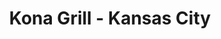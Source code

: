 ---
layout: place
title: "Kona Grill - Kansas City"
permalink: /missouri/kansas-city/kona-grill-kansas-city.html
stateAbbr: MO
stateName: Missouri
cityName: Kansas City
place_id: ChIJX-ddzrnvwIcRt8BxRSdH56Y
photos:
  - name: >-
      places/ChIJX-ddzrnvwIcRt8BxRSdH56Y/photos/AeeoHcIcbvmj5bufd3JQxjkRmwsSW8F-lMt-Wf-tb0y0xXtKOhfcmwGbe8trKsrpSf9LxdKUjl6zXAQnKAWx3WxtHiPhMFWMaVdM8TvxmKyXuQyOK-A_9tbOMuGrvHByh5IQvedTysaeIM11JSLe14EEmmL1XBeS87AmYyIWNSuPFEe0e_IYe4CuJRNtZ5nPAPjxb28yWqGTk6jyri9WdhrUKM1nJkgBM0aCo1uby9I3J-4rfe1hoMYIdspXqFreHE_rJ710gzQFlPMVDh5X1wvu3ydLXsU4vBueFrcbeSQ5hJaBynxSQOuVyGRh60GiwrTKp66MCMm-4alwE16cqLLtr6lOxnuqfeybBQLGcXriYk2STqLCpCF3jV0BLmgNSxbYOamMES6wZq0gGAItofK_g-QBXHhgnHRq2Dkm0Hp_KAffWw
    widthPx: 4800
    heightPx: 2700
    authorAttributions:
      - displayName: chad Stall
        uri: https://maps.google.com/maps/contrib/106457255155760652826
        photoUri: >-
          https://lh3.googleusercontent.com/a/ACg8ocJpBFH_OOMiSdFF0bNl6LMEQLBwukEl2tLVLci0Kr_RCEpNdA=s100-p-k-no-mo
    flagContentUri: >-
      https://www.google.com/local/imagery/report/?cb_client=maps_api_places.places_api&image_key=!1e10!2sCIHM0ogKEICAgID4ia2fSg&hl=en-US
    googleMapsUri: >-
      https://www.google.com/maps/place//data=!3m4!1e2!3m2!1sCIHM0ogKEICAgID4ia2fSg!2e10!4m2!3m1!1s0x87c0efb9ce5de75f:0xa6e747274571c0b7
  - name: >-
      places/ChIJX-ddzrnvwIcRt8BxRSdH56Y/photos/AeeoHcK9obCCvAUFIiCpienj8dja3wzgXUjpHPqQkIkELo4g_7KXxMCGgSAjsOqHRg03xS49w9RyyDn5AULYAxKcM3Jg_yK_xVqoLDwxn9uOo9hQ-mKKzjRi5soJxMuIXvQ7Bg8zLVs6cTop7JlPA-V0-67x64u5MxVODrtciMc8fY_sXrwgHIn0KyG2yO5gWcFJpBGg_eTLVKEPpuWkMD_eogVEcEWe4SUGQAxh1VRT0eqaYD3G1mqV-HoyxfBg4TX434-rukBXi0dcWpoa8mWvKdlRdWNsSAJv0GWQRqnEMcqEaw
    widthPx: 2120
    heightPx: 1192
    authorAttributions:
      - displayName: Kona Grill - Kansas City
        uri: https://maps.google.com/maps/contrib/116702121503154952499
        photoUri: >-
          https://lh3.googleusercontent.com/a-/ALV-UjVt6pQCJmtXVCk2jJaSTeXqVCG_GfAHIdgIPG7irpurazUCKQPe=s100-p-k-no-mo
    flagContentUri: >-
      https://www.google.com/local/imagery/report/?cb_client=maps_api_places.places_api&image_key=!1e10!2sAF1QipMLYolLu-XobhD66w1Dr6cGobcCVW30PzoqLTyE&hl=en-US
    googleMapsUri: >-
      https://www.google.com/maps/place//data=!3m4!1e2!3m2!1sAF1QipMLYolLu-XobhD66w1Dr6cGobcCVW30PzoqLTyE!2e10!4m2!3m1!1s0x87c0efb9ce5de75f:0xa6e747274571c0b7
  - name: >-
      places/ChIJX-ddzrnvwIcRt8BxRSdH56Y/photos/AeeoHcJxtpQAdsR7CFs9-1QgWxJgEb-kzVV3OYjBNtN7taYvh0vTEnyY6Ho8vaqMCFep0eQ79CEWJZXyxJuPi-Wgghn55T7v-r5C-cJY8wD8oh6DFyB2iNxD2UAlGissx7Z9ELB8y2o1qRv64_tBzaoH7cXosAoI1Y6-s9t3gxJ6lUlAdW_-h9KdmPDX3jjp8zlHuobqNBtCFkbJmSfaBt1LTFEj49Dwb0-k01ZcA-07X5TXtqR4toWrKNINZeSHj49pBtNHAvZT6AMT3k5fcX3n7WnrFjh-oPXyHQqGPtwDImvRKx3fIbTno7uwdgFD6FssDUmCgR0OnJme8Os5-dDRBipGWjrjW3hcpovwWhau-5blIJiEyoaAQqranqDouck58Lkc1B3mkCM4uyvnl4vcOxCWgMYZi5bsuYkZvAb3WJJHtQc
    widthPx: 4800
    heightPx: 3614
    authorAttributions:
      - displayName: Joshua Haley
        uri: https://maps.google.com/maps/contrib/103277297829244736671
        photoUri: >-
          https://lh3.googleusercontent.com/a/ACg8ocLhU389L2W5jXIqKaraR99NPIaBWFFAANpUmZU-ZcEa7YaT5Q=s100-p-k-no-mo
    flagContentUri: >-
      https://www.google.com/local/imagery/report/?cb_client=maps_api_places.places_api&image_key=!1e10!2sCIHM0ogKEICAgMDQ59Cx3AE&hl=en-US
    googleMapsUri: >-
      https://www.google.com/maps/place//data=!3m4!1e2!3m2!1sCIHM0ogKEICAgMDQ59Cx3AE!2e10!4m2!3m1!1s0x87c0efb9ce5de75f:0xa6e747274571c0b7
  - name: >-
      places/ChIJX-ddzrnvwIcRt8BxRSdH56Y/photos/AeeoHcJ3NGChXi0TpJTN-xcP6gJU0ffh-Ls6qGjvjF9XAqIP-hk-Txc5uiOLrBQEmdNPINv6EILKq6CNTWpE-NNj8Cio8qt9Rtd7Wa8qbufDUldbgFt_9_csrhLBV0JhizHMDCmsRLMDqDwMG0mjrmF-3UYuW9VMcsFYAiLitCek6PTubzHjqSDLqZTUMy5KAQdCkrAqm_JaFFMA41cZDUH5Th1T_NrwWmBphyJYrGJMA9xMxl9UY8pLUOlSLF8VxiF2oxWCZs9EcE6EdNXig8xkkPVfPMVoEo7mxuJ4jOx3L52UrnjzlRDq4viv8LelWVJusWDDPxZYSucoWCPHshrnYZbaeEmDjx1g9RM06oWYjL7eswyhCFvnbqD5wq5mazaxeQ6DXnfcvtDqTzOrw5TzwkwQA8SPx-s5I2vFTaQEgAPDkP-d
    widthPx: 3024
    heightPx: 4032
    authorAttributions:
      - displayName: MegH Arlot
        uri: https://maps.google.com/maps/contrib/101277152449429160972
        photoUri: >-
          https://lh3.googleusercontent.com/a-/ALV-UjWbJ4gOzPyA4NceBGtb_FaYI9QQIiwRp3xQp286WwW_X98BU4QDSQ=s100-p-k-no-mo
    flagContentUri: >-
      https://www.google.com/local/imagery/report/?cb_client=maps_api_places.places_api&image_key=!1e10!2sCIHM0ogKEICAgIDFpq6AhQE&hl=en-US
    googleMapsUri: >-
      https://www.google.com/maps/place//data=!3m4!1e2!3m2!1sCIHM0ogKEICAgIDFpq6AhQE!2e10!4m2!3m1!1s0x87c0efb9ce5de75f:0xa6e747274571c0b7
  - name: >-
      places/ChIJX-ddzrnvwIcRt8BxRSdH56Y/photos/AeeoHcI9-yE7vpvRURscCmoJFYWFEJHEcPtb1I78ojyEA6TtMwNXNXBRhRL9ONHGY62LKQHuUXSdfJMYZlKJ8AQDTz9uhSaDe-8J4mAx7MvXbUNiyx6vMrsSMyxudgkx1Dx42KD8OLTmAPNbSlRqgC8Db-_QfaS_bmnI7pC8WfkbFOAvFviBbHTDr0d2tfY4PKq--FcVK_VKDXwfYzKdccGMfAAov19cuQp-r5OD89bztf6MWGTlsNqHu9RpqGbFuzkqiu97j25HLew1oMv7vINLXSTyLtFAxQtTipQRO5bUzoGe6r2UU-_RCEsOAohJ8sF3HRamE2KTY2lhb6y4hAHpPRX7Zm9h0eONiT_BhPlr4oguOBXS66O_kiCdFSuVz2wSAHkwXU725uZKw6AUNLxnfu9Cm_b0woOXf6OAL5oUCtlZKGAM
    widthPx: 4032
    heightPx: 3024
    authorAttributions:
      - displayName: Brandon Johnson
        uri: https://maps.google.com/maps/contrib/105957062234202635685
        photoUri: >-
          https://lh3.googleusercontent.com/a-/ALV-UjW5GaDSoK7UdhyulXPWMOo-Tmqt2z6We-FpmuoQO0M0GV-MEio2jQ=s100-p-k-no-mo
    flagContentUri: >-
      https://www.google.com/local/imagery/report/?cb_client=maps_api_places.places_api&image_key=!1e10!2sCIHM0ogKEICAgID3k8PmxQE&hl=en-US
    googleMapsUri: >-
      https://www.google.com/maps/place//data=!3m4!1e2!3m2!1sCIHM0ogKEICAgID3k8PmxQE!2e10!4m2!3m1!1s0x87c0efb9ce5de75f:0xa6e747274571c0b7
  - name: >-
      places/ChIJX-ddzrnvwIcRt8BxRSdH56Y/photos/AeeoHcKGddOQkBENOX0gJmOOxULdzlUythIOx7R0sSK6eHy6fsleXf06MHi_w-ps_ajwlv7tVEMYaOuL80B1prYpsBckdSJbR1Nj289Gdl-N054FAlWP6Pu3hgqZOJGcAoryZX3DUGWcAy-bN0QY_4e8cFkrXEIZvQDHHw4BI3DSF8Jhlrv6GrY5iumdrcg0FOBv0NORnaCBsRJ4P75LS_f9ue53LFbvqGPShsdDPFbRbOS5cHUCVKyoBiIe_Zk4zIycFxns7gfpw6J2aF_PAIuVWEc-VCIVz71L_7vPrWdgCLJ7EQ
    widthPx: 2048
    heightPx: 1536
    authorAttributions:
      - displayName: Kona Grill - Kansas City
        uri: https://maps.google.com/maps/contrib/116702121503154952499
        photoUri: >-
          https://lh3.googleusercontent.com/a-/ALV-UjVt6pQCJmtXVCk2jJaSTeXqVCG_GfAHIdgIPG7irpurazUCKQPe=s100-p-k-no-mo
    flagContentUri: >-
      https://www.google.com/local/imagery/report/?cb_client=maps_api_places.places_api&image_key=!1e10!2sAF1QipNsvyEOUPvMcnFKyzQTp2bSKWLhh679q5zoYDmD&hl=en-US
    googleMapsUri: >-
      https://www.google.com/maps/place//data=!3m4!1e2!3m2!1sAF1QipNsvyEOUPvMcnFKyzQTp2bSKWLhh679q5zoYDmD!2e10!4m2!3m1!1s0x87c0efb9ce5de75f:0xa6e747274571c0b7
  - name: >-
      places/ChIJX-ddzrnvwIcRt8BxRSdH56Y/photos/AeeoHcLwDg2v5EOS2j_HnjQwb-A4lfubAvWNLlXvgW41059nvaxCHND6wdWRgr6YHn9uGMPpLCAfQzd7hnNTf2EJQ18w3UccDtKWzka9qRPqYBq6mRXobzpgFD8cNp0cjXBxX51S5shcjMOcszkQ8rIaKqjNNoZOxaW6o0doBhijwh-Te5VTVVy4OJ1Xf_mljZo012lqVCCuUPYYYB69-sSlDjE73s3MZ7GstBY0JUVlyAEsRp9oDi0d7htPQPXfWBZChQ9cU4OKa2ukWm5TGik05YUbXGuVAIug6tqRWyzMAppe9SCQacqTSC1SG3SbPvBq9agKts1MuXpThyshPwzHkNrWHsYmA17NCxPJe7u6Pc8mc5XZXzA29FUzmnrnyc3Zw54PAJtSVmLWuZ7U7kDUlr5j32m25T8Pnv_NHLnqNBB_Qxk1
    widthPx: 4032
    heightPx: 3024
    authorAttributions:
      - displayName: Aaron Schneider
        uri: https://maps.google.com/maps/contrib/108714992337487790863
        photoUri: >-
          https://lh3.googleusercontent.com/a-/ALV-UjVLVU8pGaT1kzjsPP72STf8BoBV0NIqwu4eRnWJCOnaZcIW6rSmHA=s100-p-k-no-mo
    flagContentUri: >-
      https://www.google.com/local/imagery/report/?cb_client=maps_api_places.places_api&image_key=!1e10!2sCIHM0ogKEICAgICNt6b7mgE&hl=en-US
    googleMapsUri: >-
      https://www.google.com/maps/place//data=!3m4!1e2!3m2!1sCIHM0ogKEICAgICNt6b7mgE!2e10!4m2!3m1!1s0x87c0efb9ce5de75f:0xa6e747274571c0b7
  - name: >-
      places/ChIJX-ddzrnvwIcRt8BxRSdH56Y/photos/AeeoHcKYaY7BVth0etSwSK5tmje68XElH0DUtOnOtGZAhOx9-J79WAz4kfT2kMKgc5FZry098SYSRz9z2POnQK-Jb2_WTAodIHD5wm2w72O_OolQpoq0aVbhxN6-XBrdAmm5lCWycBLVGeWVgh5ixhICKPbGJnvi84grk8RiXrTmkM8slsj3ztWHBwapYN0FmEFJAOnaT450o2ayWH3Y9DGZiHkEKRIAUA6guUwN8w6hVGNEhlawBcsmkVKCqin4_7FKs8JNjQPz3MPqGB-av1G7KA2sQPbdCF9Lv8iVdLs-6FVNgmFW5V2H17efh1820Teqa8FYdatDLRihp2hiUwvCLyClo-nHHwWoatvrptTtuSbosA4DABoJKi229AUK2sltJ2Jg0tpzpxP0iMNS8qvJsEYfCBYc8HB_RdwQ10BcRgIbniIc
    widthPx: 3008
    heightPx: 3349
    authorAttributions:
      - displayName: Alpha Gunner
        uri: https://maps.google.com/maps/contrib/116067586628728546863
        photoUri: >-
          https://lh3.googleusercontent.com/a-/ALV-UjUhx7PGcxoWisZiAByqQo3z-6aTCMafprG8VAH-AKC84vfJSsH-Pw=s100-p-k-no-mo
    flagContentUri: >-
      https://www.google.com/local/imagery/report/?cb_client=maps_api_places.places_api&image_key=!1e10!2sCIHM0ogKEICAgMCQk6PAggE&hl=en-US
    googleMapsUri: >-
      https://www.google.com/maps/place//data=!3m4!1e2!3m2!1sCIHM0ogKEICAgMCQk6PAggE!2e10!4m2!3m1!1s0x87c0efb9ce5de75f:0xa6e747274571c0b7
  - name: >-
      places/ChIJX-ddzrnvwIcRt8BxRSdH56Y/photos/AeeoHcJOWBnh-vvigj3l4RfdIhW_P2fUKjnkpajWo8hYGWLx0FUENYDNHZ3Qtxgd7INrvl4_4kjO4ZFIXaUhiVdWZghWbe_iH4oWt1RRtzvwEiuFRnofZXXCWiEHJyG-t7-VWn-klN_4txlaqC9lc5WNDT8OsQX2zLlFwhPkfm0AyKu1B-uDdVfqCb6xWeQG0iFpMRxQf7cQtCm38X9I-YN6C3DLnlQ78DM-HrNYohJgT2wqBN6ZW25thvAXaDHCC5nu8jneQBNHnFCbchxtPtNp_a8nFc8b7JLuuiWxTkjkAbtNm7Y0anga3Vt5VFi94t4lw58Tf5lp6stNGJpXycIZVhO36QVpHwwVszehtxLzmL6p_vaUHEYikPuwHJBm2aIKH5DmzlfLObPgoIa-E3ku-sEUsVijtdrcc9YPLDjs-FRG_A
    widthPx: 3600
    heightPx: 4800
    authorAttributions:
      - displayName: Leonardo Sarmiento
        uri: https://maps.google.com/maps/contrib/103644690039933322400
        photoUri: >-
          https://lh3.googleusercontent.com/a/ACg8ocIQWfUhFGVtzF94c9OjcHWPoPS4INA2KBwaLh18PWcujx_5mw=s100-p-k-no-mo
    flagContentUri: >-
      https://www.google.com/local/imagery/report/?cb_client=maps_api_places.places_api&image_key=!1e10!2sCIHM0ogKEICAgIC_16jdXA&hl=en-US
    googleMapsUri: >-
      https://www.google.com/maps/place//data=!3m4!1e2!3m2!1sCIHM0ogKEICAgIC_16jdXA!2e10!4m2!3m1!1s0x87c0efb9ce5de75f:0xa6e747274571c0b7
  - name: >-
      places/ChIJX-ddzrnvwIcRt8BxRSdH56Y/photos/AeeoHcI1f0TILSlcAbOPgccqTZF0iXQV3jyuvvnXtgWt8A-6snpvjZYQkwwz4GxH5WZ8r9TIld1FYM4oAO0BrnCMx9NeBGlgE37lprsr35GHSKv-p33mdUppC8T4QjvL_lITRSjVfpPpvSr9IgNPAN27jNKql-V4C-WosRoqvbVj3nyn_W_Z509GVuaNxwMV9Bc7A2_vtBIaTV296hqqnQpq9gabBTym4L9KKfsAuMSVpc_Psr32KAFK0X1jPWFnYGWNvwzcRGkcpdn1fGT5hQasI3ncrGIAhaW0LwKZ8d-wLQX00w
    widthPx: 4800
    heightPx: 3351
    authorAttributions:
      - displayName: Kona Grill - Kansas City
        uri: https://maps.google.com/maps/contrib/116702121503154952499
        photoUri: >-
          https://lh3.googleusercontent.com/a-/ALV-UjVt6pQCJmtXVCk2jJaSTeXqVCG_GfAHIdgIPG7irpurazUCKQPe=s100-p-k-no-mo
    flagContentUri: >-
      https://www.google.com/local/imagery/report/?cb_client=maps_api_places.places_api&image_key=!1e10!2sAF1QipNdw-ax1XD_wo2oLG43JdFBDncCPMp-ZxyyXPeY&hl=en-US
    googleMapsUri: >-
      https://www.google.com/maps/place//data=!3m4!1e2!3m2!1sAF1QipNdw-ax1XD_wo2oLG43JdFBDncCPMp-ZxyyXPeY!2e10!4m2!3m1!1s0x87c0efb9ce5de75f:0xa6e747274571c0b7
address: 444 Ward Pkwy, Kansas City, MO 64112, USA
street: 444 Ward Pkwy
city: Kansas City
state: MO
zip: '64112'
country: USA
neighborhood: Country Club Plaza
latitude: '39.040547'
longitude: '-94.593111'
accessibility_options:
  wheelchairAccessibleParking: true
  wheelchairAccessibleEntrance: true
  wheelchairAccessibleRestroom: true
  wheelchairAccessibleSeating: true
business_status: OPERATIONAL
name: Kona Grill - Kansas City
google_maps_links:
  directionsUri: >-
    https://www.google.com/maps/dir//''/data=!4m7!4m6!1m1!4e2!1m2!1m1!1s0x87c0efb9ce5de75f:0xa6e747274571c0b7!3e0
  placeUri: https://maps.google.com/?cid=12026659563910578359
  writeAReviewUri: >-
    https://www.google.com/maps/place//data=!4m3!3m2!1s0x87c0efb9ce5de75f:0xa6e747274571c0b7!12e1
  reviewsUri: >-
    https://www.google.com/maps/place//data=!4m4!3m3!1s0x87c0efb9ce5de75f:0xa6e747274571c0b7!9m1!1b1
  photosUri: >-
    https://www.google.com/maps/place//data=!4m3!3m2!1s0x87c0efb9ce5de75f:0xa6e747274571c0b7!10e5
primary_type: American Restaurant
opening_hours:
  regular: null
  current: null
secondary_opening_hours:
  regular:
    weekdayDescriptions: null
    type: null
  current:
    weekdayDescriptions: null
    type: null
phone: (816) 931-5888
price_level: PRICE_LEVEL_MODERATE
price_range: null
rating: '4.5'
rating_count: 5009
website: https://konagrill.com/locations?locations=Kansas-City,64112
description: >-
  Sleek chain with a broad New American menu including low-calorie options, plus
  sushi & cocktails.
reviews:
  - name: >-
      places/ChIJX-ddzrnvwIcRt8BxRSdH56Y/reviews/ChZDSUhNMG9nS0VJQ0FnTUNJblo2Rkx3EAE
    relativePublishTimeDescription: a week ago
    rating: 5
    text:
      text: >-
        Sam was amazing! So helpful and attentive. The food just as amazing.
        Shrimp tacos were delectable. The carrot cake has such amazing taste and
        texture. Can’t wait to come back!
      languageCode: en
    originalText:
      text: >-
        Sam was amazing! So helpful and attentive. The food just as amazing.
        Shrimp tacos were delectable. The carrot cake has such amazing taste and
        texture. Can’t wait to come back!
      languageCode: en
    authorAttribution:
      displayName: Sarah Orozco
      uri: https://www.google.com/maps/contrib/109740526823362739942/reviews
      photoUri: >-
        https://lh3.googleusercontent.com/a/ACg8ocLmmmJV0sjx8m0JPGnCXz78beEHfG33SSqZ_rBEgn6km6HiZQ=s128-c0x00000000-cc-rp-mo
    publishTime: '2025-04-04T02:44:53.129527Z'
    flagContentUri: >-
      https://www.google.com/local/review/rap/report?postId=ChZDSUhNMG9nS0VJQ0FnTUNJblo2Rkx3EAE&d=17924085&t=1
    googleMapsUri: >-
      https://www.google.com/maps/reviews/data=!4m6!14m5!1m4!2m3!1sChZDSUhNMG9nS0VJQ0FnTUNJblo2Rkx3EAE!2m1!1s0x87c0efb9ce5de75f:0xa6e747274571c0b7
  - name: >-
      places/ChIJX-ddzrnvwIcRt8BxRSdH56Y/reviews/ChdDSUhNMG9nS0VJQ0FnTUNndWJfVmx3RRAB
    relativePublishTimeDescription: a month ago
    rating: 4
    text:
      text: >-
        I took my daughter here for Valentine's Day dinner. The customer service
        was exceptional even though the place was wall-to-wall people they still
        took time to say hello and had champagne to celebrate Valentine's Day
        while we waited for our table. We had sushi to start, and it was
        delicious. I don't believe that it was worth $22. I've had this
        particular sushi roll at other places for half the cost taste just as
        good I had the steak and lobsters special for $70, and she had the
        salmon. the lobster was good, but it did not have any dipping butter.
        The steak was tender and perfectly cooked but had little to no flavor or
        moisture, which I found to be odd. I am not a steak sauce person, so I
        expect more flavor for a $70 meal. My daughter's salmon was perfectly
        cooked and moist. It also did not have a lot of flavor. Unfortunately, I
        think Kona Grill is afraid to add flavor due to individuals with medical
        conditions. Overall, I think the name is what Rises the cost of the
        food. I don't believe that I would recommend Kona Grill for the amount
        of money that I spent.
      languageCode: en
    originalText:
      text: >-
        I took my daughter here for Valentine's Day dinner. The customer service
        was exceptional even though the place was wall-to-wall people they still
        took time to say hello and had champagne to celebrate Valentine's Day
        while we waited for our table. We had sushi to start, and it was
        delicious. I don't believe that it was worth $22. I've had this
        particular sushi roll at other places for half the cost taste just as
        good I had the steak and lobsters special for $70, and she had the
        salmon. the lobster was good, but it did not have any dipping butter.
        The steak was tender and perfectly cooked but had little to no flavor or
        moisture, which I found to be odd. I am not a steak sauce person, so I
        expect more flavor for a $70 meal. My daughter's salmon was perfectly
        cooked and moist. It also did not have a lot of flavor. Unfortunately, I
        think Kona Grill is afraid to add flavor due to individuals with medical
        conditions. Overall, I think the name is what Rises the cost of the
        food. I don't believe that I would recommend Kona Grill for the amount
        of money that I spent.
      languageCode: en
    authorAttribution:
      displayName: Lora
      uri: https://www.google.com/maps/contrib/106764130408399369102/reviews
      photoUri: >-
        https://lh3.googleusercontent.com/a/ACg8ocJGn__tByoLTUZek-yUQsM7NAyUkit8gSuddczlfJ49qasrUgp2=s128-c0x00000000-cc-rp-mo-ba4
    publishTime: '2025-02-19T01:35:32.272104Z'
    flagContentUri: >-
      https://www.google.com/local/review/rap/report?postId=ChdDSUhNMG9nS0VJQ0FnTUNndWJfVmx3RRAB&d=17924085&t=1
    googleMapsUri: >-
      https://www.google.com/maps/reviews/data=!4m6!14m5!1m4!2m3!1sChdDSUhNMG9nS0VJQ0FnTUNndWJfVmx3RRAB!2m1!1s0x87c0efb9ce5de75f:0xa6e747274571c0b7
  - name: >-
      places/ChIJX-ddzrnvwIcRt8BxRSdH56Y/reviews/ChZDSUhNMG9nS0VJQ0FnSUR2cmNqa01nEAE
    relativePublishTimeDescription: 3 months ago
    rating: 3
    text:
      text: >-
        Dec 21st. My birthday as well as many other birthday parties were going
        on at the same time. The property was packed,  Reservations I'd say are
        a must! Unless you enjoy waiting.  We were seated on time, and our
        server was fast polite, engaging, and knew the menu well. The food was
        just okay. It's not great and, in my opinion, not worth the price which
        by the way is NOT CHEAP. We are from South Padre Island and come up to
        the Lee's Summit/KC annually this time of year.. Unfortunately, this
        establishment is a one and done..

        Plotted. Scouts Out..
      languageCode: en
    originalText:
      text: >-
        Dec 21st. My birthday as well as many other birthday parties were going
        on at the same time. The property was packed,  Reservations I'd say are
        a must! Unless you enjoy waiting.  We were seated on time, and our
        server was fast polite, engaging, and knew the menu well. The food was
        just okay. It's not great and, in my opinion, not worth the price which
        by the way is NOT CHEAP. We are from South Padre Island and come up to
        the Lee's Summit/KC annually this time of year.. Unfortunately, this
        establishment is a one and done..

        Plotted. Scouts Out..
      languageCode: en
    authorAttribution:
      displayName: Kurt McCullough
      uri: https://www.google.com/maps/contrib/112858576051664320595/reviews
      photoUri: >-
        https://lh3.googleusercontent.com/a-/ALV-UjXRvdn28X_jmXBg7N6IWFiNlBRKM9aGselPizrLpYuz0kMVjUu6=s128-c0x00000000-cc-rp-mo-ba7
    publishTime: '2024-12-23T19:56:03.204137Z'
    flagContentUri: >-
      https://www.google.com/local/review/rap/report?postId=ChZDSUhNMG9nS0VJQ0FnSUR2cmNqa01nEAE&d=17924085&t=1
    googleMapsUri: >-
      https://www.google.com/maps/reviews/data=!4m6!14m5!1m4!2m3!1sChZDSUhNMG9nS0VJQ0FnSUR2cmNqa01nEAE!2m1!1s0x87c0efb9ce5de75f:0xa6e747274571c0b7
  - name: >-
      places/ChIJX-ddzrnvwIcRt8BxRSdH56Y/reviews/ChZDSUhNMG9nS0VJQ0FnSUNmbzZIZmRnEAE
    relativePublishTimeDescription: 3 months ago
    rating: 5
    text:
      text: >-
        I had the BEST dining experience at Kona Grill! 🤩  Our server, Xena,
        was absolutely amazing.  She made the end of 2024 feel extra special ✨. 
        Seriously, the service was top-notch, and I felt so well taken care of. 
        Definitely ask for Xena when you go!  💯 #KonaGrill
      languageCode: en
    originalText:
      text: >-
        I had the BEST dining experience at Kona Grill! 🤩  Our server, Xena,
        was absolutely amazing.  She made the end of 2024 feel extra special ✨. 
        Seriously, the service was top-notch, and I felt so well taken care of. 
        Definitely ask for Xena when you go!  💯 #KonaGrill
      languageCode: en
    authorAttribution:
      displayName: Christopher Bello
      uri: https://www.google.com/maps/contrib/102061261233790957743/reviews
      photoUri: >-
        https://lh3.googleusercontent.com/a-/ALV-UjVvH0xFfT671Jiv3OIWYUGKIhe-GTJjzJWQ0iwOyUSnMs7BRtlR9Q=s128-c0x00000000-cc-rp-mo-ba3
    publishTime: '2025-01-01T05:18:28.591361Z'
    flagContentUri: >-
      https://www.google.com/local/review/rap/report?postId=ChZDSUhNMG9nS0VJQ0FnSUNmbzZIZmRnEAE&d=17924085&t=1
    googleMapsUri: >-
      https://www.google.com/maps/reviews/data=!4m6!14m5!1m4!2m3!1sChZDSUhNMG9nS0VJQ0FnSUNmbzZIZmRnEAE!2m1!1s0x87c0efb9ce5de75f:0xa6e747274571c0b7
  - name: >-
      places/ChIJX-ddzrnvwIcRt8BxRSdH56Y/reviews/ChdDSUhNMG9nS0VJQ0FnSUR2Z3BfaDV3RRAB
    relativePublishTimeDescription: 3 months ago
    rating: 5
    text:
      text: >-
        Good place to start the night-out with happy hour specials.


        I had their Shrimp Taco (spicy), their Spicy Tuna Roll, their
        Potstickers, and sliders. everything felt fresh and enjoyable.


        Service could have been quicker for a Happy Hour and "tapas-like" food,
        but would definitely return.
      languageCode: en
    originalText:
      text: >-
        Good place to start the night-out with happy hour specials.


        I had their Shrimp Taco (spicy), their Spicy Tuna Roll, their
        Potstickers, and sliders. everything felt fresh and enjoyable.


        Service could have been quicker for a Happy Hour and "tapas-like" food,
        but would definitely return.
      languageCode: en
    authorAttribution:
      displayName: Lo Vera
      uri: https://www.google.com/maps/contrib/109132455310513104523/reviews
      photoUri: >-
        https://lh3.googleusercontent.com/a/ACg8ocJscNXhQq1SZvQkFJ28p80fzsx6fbC_DmQXc755oDirZWuTbw=s128-c0x00000000-cc-rp-mo-ba5
    publishTime: '2024-12-18T19:25:03.873953Z'
    flagContentUri: >-
      https://www.google.com/local/review/rap/report?postId=ChdDSUhNMG9nS0VJQ0FnSUR2Z3BfaDV3RRAB&d=17924085&t=1
    googleMapsUri: >-
      https://www.google.com/maps/reviews/data=!4m6!14m5!1m4!2m3!1sChdDSUhNMG9nS0VJQ0FnSUR2Z3BfaDV3RRAB!2m1!1s0x87c0efb9ce5de75f:0xa6e747274571c0b7
parking_options:
  freeParkingLot: true
  freeStreetParking: true
  paidStreetParking: true
  freeGarageParking: true
payment_options:
  acceptsCreditCards: true
  acceptsDebitCards: true
  acceptsCashOnly: false
  acceptsNfc: true
allow_dogs: null
curbside_pickup: true
delivery: true
dine_in: true
good_for_children: false
good_for_groups: true
good_for_sports: null
live_music: false
menu_for_children: true
outdoor_seating: true
reservable: true
restroom: true
serves_beer: true
serves_breakfast: false
serves_brunch: true
serves_cocktails: true
serves_coffee: true
serves_dinner: true
serves_dessert: true
serves_lunch: true
serves_vegetarian_food: true
serves_wine: true
takeout: true

---